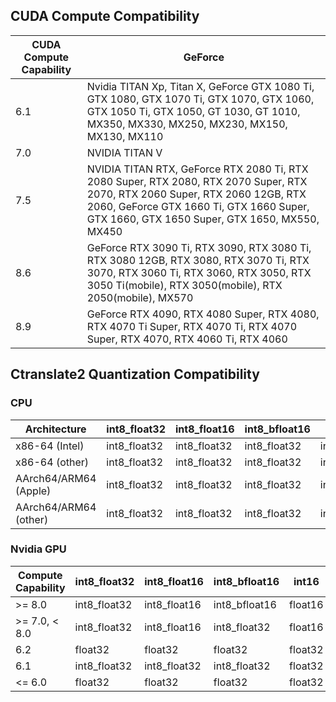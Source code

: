 ## CUDA Compute Compatibility

| CUDA Compute Capability | GeForce |
|-------------------------|---------|
| 6.1                     | Nvidia TITAN Xp, Titan X, GeForce GTX 1080 Ti, GTX 1080, GTX 1070 Ti, GTX 1070, GTX 1060, GTX 1050 Ti, GTX 1050, GT 1030, GT 1010, MX350, MX330, MX250, MX230, MX150, MX130, MX110 |
| 7.0                     | NVIDIA TITAN V |
| 7.5                     | NVIDIA TITAN RTX, GeForce RTX 2080 Ti, RTX 2080 Super, RTX 2080, RTX 2070 Super, RTX 2070, RTX 2060 Super, RTX 2060 12GB, RTX 2060, GeForce GTX 1660 Ti, GTX 1660 Super, GTX 1660, GTX 1650 Super, GTX 1650, MX550, MX450 |
| 8.6                     | GeForce RTX 3090 Ti, RTX 3090, RTX 3080 Ti, RTX 3080 12GB, RTX 3080, RTX 3070 Ti, RTX 3070, RTX 3060 Ti, RTX 3060, RTX 3050, RTX 3050 Ti(mobile), RTX 3050(mobile), RTX 2050(mobile), MX570 |
| 8.9                     | GeForce RTX 4090, RTX 4080 Super, RTX 4080, RTX 4070 Ti Super, RTX 4070 Ti, RTX 4070 Super, RTX 4070, RTX 4060 Ti, RTX 4060 |

## Ctranslate2 Quantization Compatibility

### CPU

| Architecture              | int8_float32 | int8_float16 | int8_bfloat16 | int16 | float16 | bfloat16 |
|---------------------------|--------------|--------------|---------------|-------|---------|----------|
| x86-64 (Intel)            | int8_float32 | int8_float32 | int8_float32  | int16 | float32 | float32  |
| x86-64 (other)            | int8_float32 | int8_float32 | int8_float32  | int8_float32 | float32 | float32  |
| AArch64/ARM64 (Apple)     | int8_float32 | int8_float32 | int8_float32  | int8_float32 | float32 | float32  |
| AArch64/ARM64 (other)     | int8_float32 | int8_float32 | int8_float32  | int8_float32 | float32 | float32  |

### Nvidia GPU

| Compute Capability | int8_float32 | int8_float16 | int8_bfloat16 | int16   | float16 | bfloat16 |
|--------------------|--------------|--------------|---------------|---------|---------|----------|
| >= 8.0             | int8_float32 | int8_float16 | int8_bfloat16 | float16 | float16 | bfloat16 |
| >= 7.0, < 8.0      | int8_float32 | int8_float16 | int8_float32  | float16 | float16 | float32  |
| 6.2                | float32      | float32      | float32       | float32 | float32 | float32  |
| 6.1                | int8_float32 | int8_float32 | int8_float32  | float32 | float32 | float32  |
| <= 6.0             | float32      | float32      | float32       | float32 | float32 | float32  |
